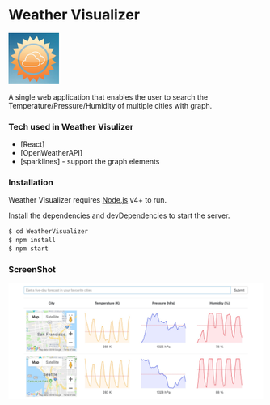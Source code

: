 # Weather Visualizer

<img src="https://raw.githubusercontent.com/maxjing/WeatherVisualizer/master/images/icon.jpg" width=100px style="display:inline">

A single web application that enables the user to search the Temperature/Pressure/Humidity of multiple cities with graph.

### Tech used in Weather Visulizer
* [React] 
* [OpenWeatherAPI] 
* [sparklines] - support the graph elements

### Installation
Weather Visualizer requires [Node.js](https://nodejs.org/) v4+ to run.

Install the dependencies and devDependencies to start the server.

```sh
$ cd WeatherVisualizer
$ npm install 
$ npm start
```

### ScreenShot
<img src="https://raw.githubusercontent.com/maxjing/WeatherVisualizer/master/images/screenshot1.jpg" width=700px style="display:inline">
